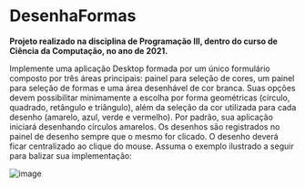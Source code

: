 # DesenhaFormas
**Projeto realizado na disciplina de Programação III, dentro do curso de Ciência da Computação, no ano de 2021.**

Implemente uma aplicação Desktop formada por um único formulário composto por três áreas principais: painel para seleção de cores, um painel para seleção de formas e uma área desenhável de cor branca. Suas opções devem possibilitar minimamente a escolha por forma geométricas (círculo, quadrado, retângulo e triângulo), além da seleção da cor utilizada para cada desenho (amarelo, azul, verde e vermelho). Por padrão, sua aplicação iniciará desenhando círculos amarelos. Os desenhos são registrados no painel de desenho sempre que o mesmo for clicado. O desenho deverá ficar centralizado ao clique do mouse. Assuma o exemplo ilustrado a seguir para balizar sua implementação:

![image](https://github.com/JoiceColling/DesenhaFormas/assets/21341122/d0461018-69f6-43fa-a9d3-3c7a9ff3737f)
